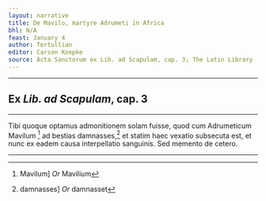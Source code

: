 ```yaml
---
layout: narrative
title: De Mavilo, martyre Adrumeti in Africa
bhl: N/A
feast: January 4
author: Tertullian
editor: Carson Koepke
source: Acta Sanctorum ex Lib. ad Scapulam, cap. 3; The Latin Library
---
```


---

## Ex *Lib. ad Scapulam*, cap. 3

---

Tibi quoque optamus admonitionem solam fuisse, quod cum Adrumeticum Mavilum [^1] ad bestias damnasses,[^2] et statim haec vexatio subsecuta est, et nunc ex eadem causa interpellatio sanguinis. Sed memento de cetero.

---

[^1]: Mavilum] *Or* Mavilium
[^2]: damnasses] *Or* damnasset
